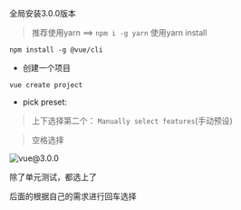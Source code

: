 
全局安装3.0.0版本

> 推荐使用yarn ==> `npm i -g yarn`
> 使用yarn install 

```
npm install -g @vue/cli
```

* 创建一个项目
```
vue create project
```

* pick preset:
> 上下选择第二个： `Manually select features`(手动预设)

> 空格选择

![vue@3.0.0](https://github.com/Heisinadaze/notes/blob/master/images/WechatIMG52.jpeg)

除了单元测试，都选上了

后面的根据自己的需求进行回车选择


